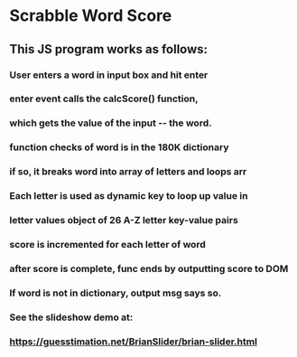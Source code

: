 # Scrabble Word Score
## This JS program works as follows:
### User enters a word in input box and hit enter
### enter event calls the calcScore() function,
### which gets the value of the input -- the word.
### function checks of word is in the 180K dictionary
### if so, it breaks word into array of letters and loops arr
### Each letter is used as dynamic key to loop up value in 
### letter values object of 26 A-Z letter key-value pairs
### score is incremented for each letter of word
### after score is complete, func ends by outputting score to DOM
### If word is not in dictionary, output msg says so.
### See the slideshow demo at:
### https://guesstimation.net/BrianSlider/brian-slider.html
